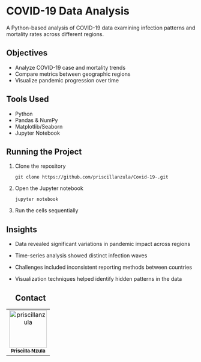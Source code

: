 # COVID-19 Data Analysis

A Python-based analysis of COVID-19 data examining infection patterns and mortality rates across different regions.

## Objectives
- Analyze COVID-19 case and mortality trends
- Compare metrics between geographic regions
- Visualize pandemic progression over time

## Tools Used
- Python
- Pandas & NumPy
- Matplotlib/Seaborn
- Jupyter Notebook

## Running the Project
1. Clone the repository
   ```
   git clone https://github.com/priscillanzula/Covid-19-.git
   ```
2. Open the Jupyter notebook
   ```
   jupyter notebook
   ```
3. Run the cells sequentially

## Insights
- Data revealed significant variations in pandemic impact across regions
- Time-series analysis showed distinct infection waves
- Challenges included inconsistent reporting methods between countries
- Visualization techniques helped identify hidden patterns in the data

  ## Contact
 
<table>
  <tbody>
       <tr>
  <td align="center">
        <a href="https://github.com/priscillanzula">
          <img src="https://avatars.githubusercontent.com/u/144167777?v=4" width="100;" alt="priscillanzula"/>
          <br />
          <sub><b>Priscilla Nzula</b></sub>
        </a>
      </td>
    </tr>
  </tbody>
</table>
